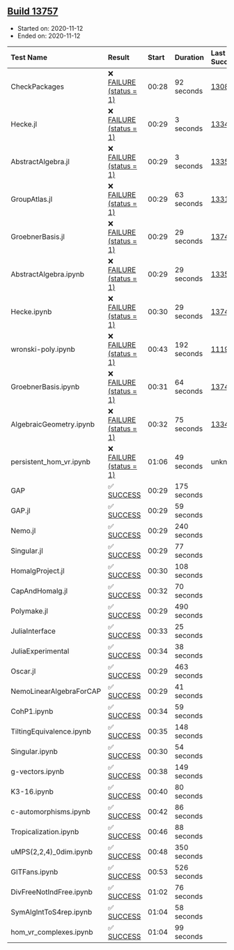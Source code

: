 ## [Build 13757](https://oscarci.mathematik.uni-kl.de/job/oscar/13757/)

* Started on: 2020-11-12
* Ended on: 2020-11-12

| Test Name    | Result | Start | Duration | Last Success | First Failure |
|:-------------|:-------|:------|:---------|:-------------|:--------------|
| CheckPackages | ❌ [FAILURE (status = 1)](https://oscarci.mathematik.uni-kl.de/job/oscar/13757/artifact/logs/build-13757/CheckPackages.log) | 00:28 | 92 seconds | [13085](https://oscarci.mathematik.uni-kl.de/job/oscar/13085/) | [13086](https://oscarci.mathematik.uni-kl.de/job/oscar/13086/) |
| Hecke.jl | ❌ [FAILURE (status = 1)](https://oscarci.mathematik.uni-kl.de/job/oscar/13757/artifact/logs/build-13757/Hecke.jl.log) | 00:29 | 3 seconds | [13341](https://oscarci.mathematik.uni-kl.de/job/oscar/13341/) | [13342](https://oscarci.mathematik.uni-kl.de/job/oscar/13342/) |
| AbstractAlgebra.jl | ❌ [FAILURE (status = 1)](https://oscarci.mathematik.uni-kl.de/job/oscar/13757/artifact/logs/build-13757/AbstractAlgebra.jl.log) | 00:29 | 3 seconds | [13355](https://oscarci.mathematik.uni-kl.de/job/oscar/13355/) | [13356](https://oscarci.mathematik.uni-kl.de/job/oscar/13356/) |
| GroupAtlas.jl | ❌ [FAILURE (status = 1)](https://oscarci.mathematik.uni-kl.de/job/oscar/13757/artifact/logs/build-13757/GroupAtlas.jl.log) | 00:29 | 63 seconds | [13311](https://oscarci.mathematik.uni-kl.de/job/oscar/13311/) | [13312](https://oscarci.mathematik.uni-kl.de/job/oscar/13312/) |
| GroebnerBasis.jl | ❌ [FAILURE (status = 1)](https://oscarci.mathematik.uni-kl.de/job/oscar/13757/artifact/logs/build-13757/GroebnerBasis.jl.log) | 00:29 | 29 seconds | [13747](https://oscarci.mathematik.uni-kl.de/job/oscar/13747/) | [13748](https://oscarci.mathematik.uni-kl.de/job/oscar/13748/) |
| AbstractAlgebra.ipynb | ❌ [FAILURE (status = 1)](https://oscarci.mathematik.uni-kl.de/job/oscar/13757/artifact/logs/build-13757/AbstractAlgebra.ipynb.log) | 00:29 | 29 seconds | [13355](https://oscarci.mathematik.uni-kl.de/job/oscar/13355/) | [13356](https://oscarci.mathematik.uni-kl.de/job/oscar/13356/) |
| Hecke.ipynb | ❌ [FAILURE (status = 1)](https://oscarci.mathematik.uni-kl.de/job/oscar/13757/artifact/logs/build-13757/Hecke.ipynb.log) | 00:30 | 29 seconds | [13749](https://oscarci.mathematik.uni-kl.de/job/oscar/13749/) | [13750](https://oscarci.mathematik.uni-kl.de/job/oscar/13750/) |
| wronski-poly.ipynb | ❌ [FAILURE (status = 1)](https://oscarci.mathematik.uni-kl.de/job/oscar/13757/artifact/logs/build-13757/wronski-poly.ipynb.log) | 00:43 | 192 seconds | [11192](https://oscarci.mathematik.uni-kl.de/job/oscar/11192/) | [11193](https://oscarci.mathematik.uni-kl.de/job/oscar/11193/) |
| GroebnerBasis.ipynb | ❌ [FAILURE (status = 1)](https://oscarci.mathematik.uni-kl.de/job/oscar/13757/artifact/logs/build-13757/GroebnerBasis.ipynb.log) | 00:31 | 64 seconds | [13748](https://oscarci.mathematik.uni-kl.de/job/oscar/13748/) | [13749](https://oscarci.mathematik.uni-kl.de/job/oscar/13749/) |
| AlgebraicGeometry.ipynb | ❌ [FAILURE (status = 1)](https://oscarci.mathematik.uni-kl.de/job/oscar/13757/artifact/logs/build-13757/AlgebraicGeometry.ipynb.log) | 00:32 | 75 seconds | [13341](https://oscarci.mathematik.uni-kl.de/job/oscar/13341/) | [13342](https://oscarci.mathematik.uni-kl.de/job/oscar/13342/) |
| persistent_hom_vr.ipynb | ❌ [FAILURE (status = 1)](https://oscarci.mathematik.uni-kl.de/job/oscar/13757/artifact/logs/build-13757/persistent_hom_vr.ipynb.log) | 01:06 | 49 seconds | unknown | unknown |
| GAP | ✅ [SUCCESS](https://oscarci.mathematik.uni-kl.de/job/oscar/13757/artifact/logs/build-13757/GAP.log) | 00:29 | 175 seconds |  |  |
| GAP.jl | ✅ [SUCCESS](https://oscarci.mathematik.uni-kl.de/job/oscar/13757/artifact/logs/build-13757/GAP.jl.log) | 00:29 | 59 seconds |  |  |
| Nemo.jl | ✅ [SUCCESS](https://oscarci.mathematik.uni-kl.de/job/oscar/13757/artifact/logs/build-13757/Nemo.jl.log) | 00:29 | 240 seconds |  |  |
| Singular.jl | ✅ [SUCCESS](https://oscarci.mathematik.uni-kl.de/job/oscar/13757/artifact/logs/build-13757/Singular.jl.log) | 00:29 | 77 seconds |  |  |
| HomalgProject.jl | ✅ [SUCCESS](https://oscarci.mathematik.uni-kl.de/job/oscar/13757/artifact/logs/build-13757/HomalgProject.jl.log) | 00:30 | 108 seconds |  |  |
| CapAndHomalg.jl | ✅ [SUCCESS](https://oscarci.mathematik.uni-kl.de/job/oscar/13757/artifact/logs/build-13757/CapAndHomalg.jl.log) | 00:32 | 70 seconds |  |  |
| Polymake.jl | ✅ [SUCCESS](https://oscarci.mathematik.uni-kl.de/job/oscar/13757/artifact/logs/build-13757/Polymake.jl.log) | 00:29 | 490 seconds |  |  |
| JuliaInterface | ✅ [SUCCESS](https://oscarci.mathematik.uni-kl.de/job/oscar/13757/artifact/logs/build-13757/JuliaInterface.log) | 00:33 | 25 seconds |  |  |
| JuliaExperimental | ✅ [SUCCESS](https://oscarci.mathematik.uni-kl.de/job/oscar/13757/artifact/logs/build-13757/JuliaExperimental.log) | 00:34 | 38 seconds |  |  |
| Oscar.jl | ✅ [SUCCESS](https://oscarci.mathematik.uni-kl.de/job/oscar/13757/artifact/logs/build-13757/Oscar.jl.log) | 00:29 | 463 seconds |  |  |
| NemoLinearAlgebraForCAP | ✅ [SUCCESS](https://oscarci.mathematik.uni-kl.de/job/oscar/13757/artifact/logs/build-13757/NemoLinearAlgebraForCAP.log) | 00:29 | 41 seconds |  |  |
| CohP1.ipynb | ✅ [SUCCESS](https://oscarci.mathematik.uni-kl.de/job/oscar/13757/artifact/logs/build-13757/CohP1.ipynb.log) | 00:34 | 59 seconds |  |  |
| TiltingEquivalence.ipynb | ✅ [SUCCESS](https://oscarci.mathematik.uni-kl.de/job/oscar/13757/artifact/logs/build-13757/TiltingEquivalence.ipynb.log) | 00:35 | 148 seconds |  |  |
| Singular.ipynb | ✅ [SUCCESS](https://oscarci.mathematik.uni-kl.de/job/oscar/13757/artifact/logs/build-13757/Singular.ipynb.log) | 00:30 | 54 seconds |  |  |
| g-vectors.ipynb | ✅ [SUCCESS](https://oscarci.mathematik.uni-kl.de/job/oscar/13757/artifact/logs/build-13757/g-vectors.ipynb.log) | 00:38 | 149 seconds |  |  |
| K3-16.ipynb | ✅ [SUCCESS](https://oscarci.mathematik.uni-kl.de/job/oscar/13757/artifact/logs/build-13757/K3-16.ipynb.log) | 00:40 | 80 seconds |  |  |
| c-automorphisms.ipynb | ✅ [SUCCESS](https://oscarci.mathematik.uni-kl.de/job/oscar/13757/artifact/logs/build-13757/c-automorphisms.ipynb.log) | 00:42 | 86 seconds |  |  |
| Tropicalization.ipynb | ✅ [SUCCESS](https://oscarci.mathematik.uni-kl.de/job/oscar/13757/artifact/logs/build-13757/Tropicalization.ipynb.log) | 00:46 | 88 seconds |  |  |
| uMPS(2,2,4)_0dim.ipynb | ✅ [SUCCESS](https://oscarci.mathematik.uni-kl.de/job/oscar/13757/artifact/logs/build-13757/uMPS-2-2-4-_0dim.ipynb.log) | 00:48 | 350 seconds |  |  |
| GITFans.ipynb | ✅ [SUCCESS](https://oscarci.mathematik.uni-kl.de/job/oscar/13757/artifact/logs/build-13757/GITFans.ipynb.log) | 00:53 | 526 seconds |  |  |
| DivFreeNotIndFree.ipynb | ✅ [SUCCESS](https://oscarci.mathematik.uni-kl.de/job/oscar/13757/artifact/logs/build-13757/DivFreeNotIndFree.ipynb.log) | 01:02 | 76 seconds |  |  |
| SymAlgIntToS4rep.ipynb | ✅ [SUCCESS](https://oscarci.mathematik.uni-kl.de/job/oscar/13757/artifact/logs/build-13757/SymAlgIntToS4rep.ipynb.log) | 01:04 | 58 seconds |  |  |
| hom_vr_complexes.ipynb | ✅ [SUCCESS](https://oscarci.mathematik.uni-kl.de/job/oscar/13757/artifact/logs/build-13757/hom_vr_complexes.ipynb.log) | 01:04 | 99 seconds |  |  |
